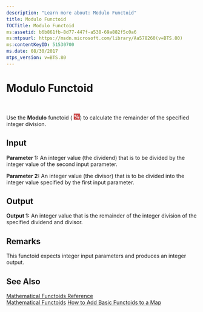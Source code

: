 ```yaml
---
description: "Learn more about: Modulo Functoid"
title: Modulo Functoid
TOCTitle: Modulo Functoid
ms:assetid: b6b861fb-8d77-447f-a538-69a882f5c0a6
ms:mtpsurl: https://msdn.microsoft.com/library/Aa578260(v=BTS.80)
ms:contentKeyID: 51530700
ms.date: 08/30/2017
mtps_version: v=BTS.80
---
```


# Modulo Functoid

 

Use the **Modulo** functoid ( ![](images/Aa578260.03bb8442-536b-466d-b7ee-dac5a21f28f5(BTS.80).jpeg)) to calculate the remainder of the specified integer division.

## Input

**Parameter 1:** An integer value (the dividend) that is to be divided by the integer value of the second input parameter.

**Parameter 2:** An integer value (the divisor) that is to be divided into the integer value specified by the first input parameter.

## Output

**Output 1:** An integer value that is the remainder of the integer division of the specified dividend and divisor.

## Remarks

This functoid expects integer input parameters and produces an integer output.

## See Also

[Mathematical Functoids Reference](mathematical-functoids-reference.md)  
[Mathematical Functoids](https://msdn.microsoft.com/library/aa559213\(v=bts.80\))  
[How to Add Basic Functoids to a Map](https://msdn.microsoft.com/library/aa560635\(v=bts.80\))

